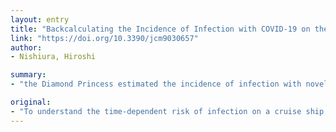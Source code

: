 ```yaml
---
layout: entry
title: "Backcalculating the Incidence of Infection with COVID-19 on the Diamond Princess"
link: "https://doi.org/10.3390/jcm9030657"
author:
- Nishiura, Hiroshi

summary:
- "the Diamond Princess estimated the incidence of infection with novel coronavirus. The peak time of infection was seen for the time period from 2 to 4 February 2020. Without the intervention from 5 February, it was predicted that the cumulative incidence with and without close contact would have been as large as 1373 cases. Movement restriction greatly reduced the number of infections from five February onwards. Infection was considered to be very limited, according to a backcalculation method."

original:
- "To understand the time-dependent risk of infection on a cruise ship, the Diamond Princess, I estimated the incidence of infection with novel coronavirus (COVID-19). The epidemic curve of a total of 199 confirmed cases was drawn, classifying individuals into passengers with and without close contact and crew members. A backcalculation method was employed to estimate the incidence of infection. The peak time of infection was seen for the time period from 2 to 4 February 2020, and the incidence has abruptly declined afterwards. The estimated number of new infections among passengers without close contact was very small from 5 February on which a movement restriction policy was imposed. Without the intervention from 5 February, it was predicted that the cumulative incidence with and without close contact would have been as large as 1373 (95% CI: 570, 2176) and 766 (95% CI: 587, 946) cases, respectively, while these were kept to be 102 and 47 cases, respectively. Based on an analysis of illness onset data on board, the risk of infection among passengers without close contact was considered to be very limited. Movement restriction greatly reduced the number of infections from 5 February onwards."
---
```


